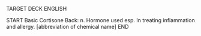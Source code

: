TARGET DECK
ENGLISH

START
Basic
Cortisone
Back: n. Hormone used esp. In treating inflammation and allergy. [abbreviation of chemical name]
END
